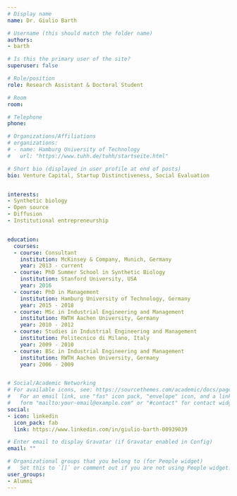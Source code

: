 ```yaml
---
# Display name
name: Dr. Giulio Barth

# Username (this should match the folder name)
authors:
- barth

# Is this the primary user of the site?
superuser: false

# Role/position
role: Research Assistant & Doctoral Student

# Room
room:

# Telephone
phone:

# Organizations/Affiliations
# organizations:
# - name: Hamburg University of Technology
#   url: "https://www.tuhh.de/tuhh/startseite.html"

# Short bio (displayed in user profile at end of posts)
bio: Venture Capital, Startup Distinctiveness, Social Evaluation


interests:
- Synthetic biology
- Open source
- Diffusion
- Institutional entrepreneurship


education:
  courses:
  - course: Consultant
    institution: McKinsey & Company, Munich, Germany
    year: 2013 - current
  - course: PhD Summer School in Synthetic Biology
    institution: Stanford University, USA
    year: 2016
  - course: PhD in Management
    institution: Hamburg University of Technology, Germany
    year: 2015 - 2018
  - course: MSc in Industrial Engineering and Management
    institution: RWTH Aachen University, Germany
    year: 2010 - 2012
  - course: Studies in Industrial Engineering and Management
    institution: Politecnico di Milano, Italy
    year: 2009 - 2010
  - course: BSc in Industrial Engineering and Management
    institution: RWTH Aachen University, Germany
    year: 2006 - 2009


# Social/Academic Networking
# For available icons, see: https://sourcethemes.com/academic/docs/page-builder/#icons
#   For an email link, use "fas" icon pack, "envelope" icon, and a link in the
#   form "mailto:your-email@example.com" or "#contact" for contact widget.
social:
- icon: linkedin
  icon_pack: fab
  link: https://www.linkedin.com/in/giulio-barth-00939039

# Enter email to display Gravatar (if Gravatar enabled in Config)
email: ""

# Organizational groups that you belong to (for People widget)
#   Set this to `[]` or comment out if you are not using People widget.
user_groups:
- Alumni
---
```


